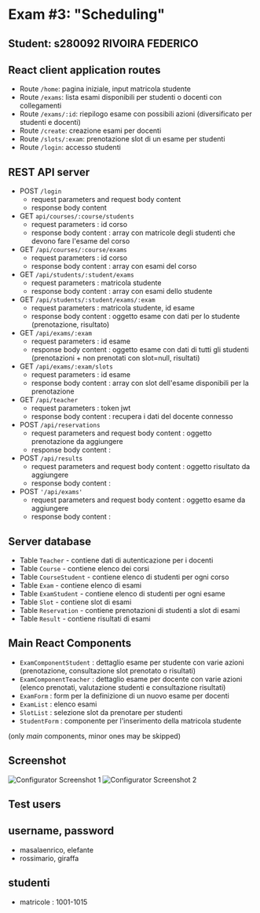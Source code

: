 # Exam #3: "Scheduling"
## Student: s280092 RIVOIRA FEDERICO 

## React client application routes

- Route `/home`: pagina iniziale, input matricola studente
- Route `/exams`: lista esami disponibili per studenti o docenti con collegamenti
- Route `/exams/:id`: riepilogo esame con possibili azioni (diversificato per studenti e docenti)
- Route `/create`: creazione esami per docenti
- Route `/slots/:exam`: prenotazione slot di un esame per studenti
- Route `/login`: accesso studenti

## REST API server

- POST `/login`
  - request parameters and request body content
  - response body content
- GET `api/courses/:course/students`
  - request parameters : id corso
  - response body content : array con matricole degli studenti che devono fare l'esame del corso
- GET `/api/courses/:course/exams`
  - request parameters : id corso
  - response body content : array con esami del corso
- GET `/api/students/:student/exams`
  - request parameters : matricola studente
  - response body content : array con esami dello studente
- GET `/api/students/:student/exams/:exam`
  - request parameters : matricola studente, id esame
  - response body content : oggetto esame con dati per lo studente (prenotazione, risultato)
- GET `/api/exams/:exam`
  - request parameters : id esame
  - response body content : oggetto esame con dati di tutti gli studenti (prenotazioni + non prenotati con slot=null, risultati)
- GET `/api/exams/:exam/slots`
  - request parameters : id esame
  - response body content : array con slot dell'esame disponibili per la prenotazione
- GET `/api/teacher`
  - request parameters : token jwt
  - response body content : recupera i dati del docente connesso
- POST `/api/reservations`
  - request parameters and request body content : oggetto prenotazione da aggiungere
  - response body content : 
- POST `/api/results`
  - request parameters and request body content : oggetto risultato da aggiungere
  - response body content : 
- POST `'/api/exams'`
  - request parameters and request body content : oggetto esame da aggiungere
  - response body content : 

## Server database

- Table `Teacher` - contiene dati di autenticazione per i docenti
- Table `Course` - contiene elenco dei corsi
- Table `CourseStudent` - contiene elenco di studenti per ogni corso
- Table `Exam` - contiene elenco di esami
- Table `ExamStudent` - contiene elenco di studenti per ogni esame
- Table `Slot` - contiene slot di esami
- Table `Reservation` - contiene prenotazioni di studenti a slot di esami
- Table `Result` - contiene risultati di esami

## Main React Components

- `ExamComponentStudent` : dettaglio esame per studente con varie azioni (prenotazione, consultazione slot prenotato o risultati)
- `ExamComponentTeacher` : dettaglio esame per docente con varie azioni (elenco prenotati, valutazione studenti e consultazione risultati)
- `ExamForm` : form per la definizione di un nuovo esame per docenti
- `ExamList` : elenco esami
- `SlotList` : selezione slot da prenotare per studenti
- `StudentForm` : componente per l'inserimento della matricola studente

(only _main_ components, minor ones may be skipped)

## Screenshot

![Configurator Screenshot 1](./img/screenshot1.jpg)
![Configurator Screenshot 2](./img/screenshot2.jpg)

## Test users

## username, password
* masalaenrico, elefante
* rossimario, giraffa

## studenti
* matricole : 1001-1015
